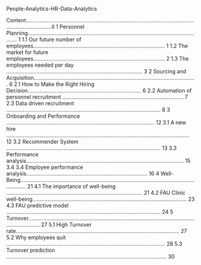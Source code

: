 People-Analytics-HR-Data-Analytics

Content.............................................................................................................................................II
1 Personnel Planning..................................................................................................................... 1
1.1 Our future number of employees....................................................................................... 1
1.2 The market for future employees....................................................................................... 2
1.3 The employees needed per day .......................................................................................... 3
2 Sourcing and Acquisition........................................................................................................... 6
2.1 How to Make the Right Hiring Decision........................................................................... 6
2.2 Automation of personnel recruitment ................................................................................ 7
2.3 Data driven recruitment ...................................................................................................... 8
3 Onboarding and Performance .................................................................................................. 12
3.1 A new hire ......................................................................................................................... 12
3.2 Recommender System ...................................................................................................... 13
3.3 Performance analysis........................................................................................................ 15
3.4 3.4 Employee performance analysis................................................................................ 16
4 Well-Being................................................................................................................................ 21
4.1 The importance of well-being .......................................................................................... 21
 4.2 FAU Clinic well-being...................................................................................................... 23
4.3 FAU predictive model ...................................................................................................... 24
5 Turnover.................................................................................................................................... 27
5.1 High Turnover rate............................................................................................................ 27
5.2 Why employees quit ......................................................................................................... 28
5.3 Turnover prediction .......................................................................................................... 30

